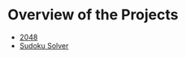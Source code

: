 # Overview of the Projects

* [2048](https://tieshoenselaar.github.io/Projects/2048/index.html)
* [Sudoku Solver](https://tieshoenselaar.github.io/Projects/sudokuSolver/index.html)
